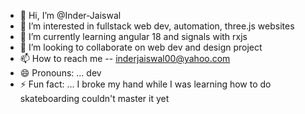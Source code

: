 - 👋 Hi, I’m @Inder-Jaiswal
- 👀 I’m interested in fullstack web dev, automation, three.js websites
- 🌱 I’m currently learning angular 18 and signals with rxjs
- 💞️ I’m looking to collaborate on web dev and design project
- 📫 How to reach me -- inderjaiswal00@yahoo.com
- 😄 Pronouns: ... dev
- ⚡ Fun fact: ... I broke my hand while I was learning how to do skateboarding
  couldn't master it yet

<!---
Inder-Jaiswal/Inder-Jaiswal is a ✨ special ✨ repository because its `README.md` (this file) appears on your GitHub profile.
You can click the Preview link to take a look at your changes.
--->

